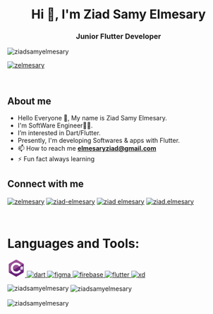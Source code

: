 <h1 align="center">Hi 👋, I'm Ziad Samy Elmesary</h1>

<h3 align="center">Junior Flutter Developer</h3>

<p align="left"> <img src="https://komarev.com/ghpvc/?username=ziadsamyelmesary&label=Profile%20views&color=0e75b6&style=flat" alt="ziadsamyelmesary" /> </p>

<p align="left"> <a href="https://twitter.com/zelmesary" target="blank"><img src="https://img.shields.io/twitter/follow/zelmesary?logo=twitter&style=for-the-badge" alt="zelmesary" /></a> </p>
<br>

##   About me


- Hello Everyone 👋, My name is Ziad Samy Elmesary.
- I'm SoftWare Engineer👨‍💻.
- I’m interested in Dart/Flutter.
- Presently, I'm developing Softwares & apps with Flutter.
- 📫 How to reach me **elmesaryziad@gmail.com**
- ⚡ Fun fact always learning

##  Connect with me
<p align="left">
<a href="https://twitter.com/zelmesary" target="blank"><img align="center" src="https://raw.githubusercontent.com/rahuldkjain/github-profile-readme-generator/master/src/images/icons/Social/twitter.svg" alt="zelmesary" height="30" width="40" /></a>
<a href="https://linkedin.com/in/ziad-elmesary" target="blank"><img align="center" src="https://raw.githubusercontent.com/rahuldkjain/github-profile-readme-generator/master/src/images/icons/Social/linked-in-alt.svg" alt="ziad-elmesary" height="30" width="40" /></a>
<a href="https://fb.com/Ziad Elmesary" target="blank"><img align="center" src="https://raw.githubusercontent.com/rahuldkjain/github-profile-readme-generator/master/src/images/icons/Social/facebook.svg" alt="ziad elmesary" height="30" width="40" /></a>
<a href="https://instagram.com/ziad.elmesary" target="blank"><img align="center" src="https://raw.githubusercontent.com/rahuldkjain/github-profile-readme-generator/master/src/images/icons/Social/instagram.svg" alt="ziad.elmesary" height="30" width="40" /></a>
</p>
<br>

<h1 align="left">  Languages and Tools:</h1>
<p align="left"> <a href="https://www.w3schools.com/cs/" target="_blank" rel="noreferrer"> <img src="https://raw.githubusercontent.com/devicons/devicon/master/icons/csharp/csharp-original.svg" alt="csharp" width="40" height="40"/> </a> <a href="https://dart.dev" target="_blank" rel="noreferrer"> <img src="https://www.vectorlogo.zone/logos/dartlang/dartlang-icon.svg" alt="dart" width="40" height="40"/> </a> <a href="https://www.figma.com/" target="_blank" rel="noreferrer"> <img src="https://www.vectorlogo.zone/logos/figma/figma-icon.svg" alt="figma" width="40" height="40"/> </a> <a href="https://firebase.google.com/" target="_blank" rel="noreferrer"> <img src="https://www.vectorlogo.zone/logos/firebase/firebase-icon.svg" alt="firebase" width="40" height="40"/> </a> <a href="https://flutter.dev" target="_blank" rel="noreferrer"> <img src="https://www.vectorlogo.zone/logos/flutterio/flutterio-icon.svg" alt="flutter" width="40" height="40"/> </a> <a href="https://www.adobe.com/products/xd.html" target="_blank" rel="noreferrer"> <img src="https://cdn.worldvectorlogo.com/logos/adobe-xd.svg" alt="xd" width="40" height="40"/> </a> </p>

<p><img align="left" src="https://github-readme-stats.vercel.app/api/top-langs?username=ziadsamyelmesary&show_icons=true&locale=en&layout=compact" alt="ziadsamyelmesary" /></p>

<p>&nbsp;<img align="center" src="https://github-readme-stats.vercel.app/api?username=ziadsamyelmesary&show_icons=true&locale=en" alt="ziadsamyelmesary" /></p>

<p><img align="center" src="https://github-readme-streak-stats.herokuapp.com/?user=ziadsamyelmesary&" alt="ziadsamyelmesary" /></p>
